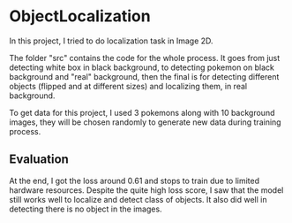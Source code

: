 # ObjectLocalization
In this project, I tried to do localization task in Image 2D. 

The folder "src" contains the code for the whole process. It goes from just detecting white box in black background, to detecting pokemon on black background and "real" background, then the final is for detecting different objects (flipped and at different sizes) and localizing them, in real background.

To get data for this project, I used 3 pokemons along with 10 background images, they will be chosen randomly to generate new data during training process.

## Evaluation
At the end, I got the loss around 0.61 and stops to train due to limited hardware resources. Despite the quite high loss score, I saw that the model still works well to localize and detect class of objects. It also did well in detecting there is no object in the images. 
